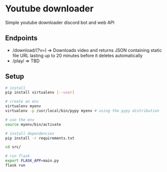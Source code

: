 # Youtube downloader

Simple youtube downloader discord bot and web API

## Endpoints
- /download/(?v=) => Downloads video and returns JSON containing static file URL lasting up to 20 minutes before it deletes automatically
- /play/ => TBD

## Setup
```bash
# install
pip install virtualenv [--user]

# create an env
virtualenv myenv
virtualenv -p /usr/local/bin/pypy myenv # using the pypy distribution

# use the env
source myenv/bin/activate

# install dependencies
pip install -r requirements.txt

cd src/

# run flask
export FLASK_APP=main.py
flask run
```

